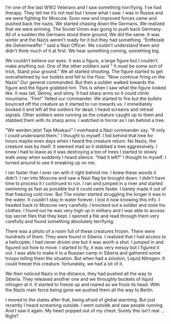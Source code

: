

I’m one of the last WW2 Veterans and I saw something horrifying. I’ve had therapy. They tell me it’s not real but I know what I saw. I was in Russia and we were fighting for Moscow. Soon new and improved forces came and pushed back the nazis. We started chasing down the Germans. We realized that we were winning. The Soviet Union was going to push back Germany. All of a sudden the Germans stood there ground, We did the same. It was winter and the Nazis weren’t ready for it but they had something. “Entfessle die Geheimwaffe! “ said a Nazi Officer. We couldn’t understand them and didn’t think much of it at first. We hear something coming, something big.   

        
We couldn’t believe our eyes. It was a figure, a large figure but I couldn’t make anything out. One of the other soldiers said “ It must be some sort of trick, Stand your ground.” We all started shooting. The figure started to get overwhelmed by our bullets and fell to the floor. “Now continue firing on the Nazis” Our general commanded. But then a soldier walked towards the figure and the figure grabbed him. This is when I saw what the figure looked like. It was tall, Skinny, and slimy. It had sharp arms so it could climb mountains. “Fire!” Yelled our commander. We started to fire but the bullets bounced off the creature as it started to run towards us. I immediately booked it and left all the soldiers for dead. I heard screams and retreat signals. Other soldiers were running as the creature caught up to them and stabbed them with its sharp arms. I watched in horror as I ran behind a tree. 
          
“Wir werden jetzt Taje Moskau!” I overheard a Nazi commander say. “If only I could understand them.” I thought to myself. I hid behind that tree for hours maybe even days when I heard the creature return. No Nazis, the creature was by itself. It seemed mad as it stabbed a tree aggressively. I knew I had to leave as it was destroying a ton of trees I started to slowly walk away when suddenly I heard silence. “Had it left?” I thought to myself. I turned around to see it sneaking up on me. 


I ran faster than I ever ran with it right behind me. I knew these woods it didn’t. I ran into Moscow and saw a Nazi flag be brought down. I didn’t have time to process it I continued to run. I ran and jumped in a river and started swimming as fast as possible but it could swim faster. I barely made it out of that freezing cold river. But The mister started struggling the longer it was in the water. It couldn’t stay in water forever. I lost it now knowing this info. I headed back to Moscow very carefully. I knocked out a soldier and stole his clothes. I found out he was very high up in military and I was able to access top secret files that they kept. I opened a file and read through them very carefully and found something absolutely terrifying. 

There was a photo of a room full of these creatures frozen. There were hundreds of them. They were found in Siberia. I realized that I had access to a helicopter, I had never driven one but it was worth a shot. I jumped in and figured out how to move. I started to fly, it was very messy but I figured it out. I was able to make it to a Russian camp in Siberia and gathered some troops telling them the situation. But when had a solution, Liquid Nitrogen. It could freeze this creature. fortunately, we had a lot of it. 


We then noticed Nazis in the distance, they had pushed all the way to Siberia.
They released another one and we throughly buckets of liquid nitrogen at it. It started to freeze up and roared as we froze its head. With the Nazis main force being gone we pushed them all the way to Berlin. 

I moved to the states after that, being afraid of global warming. But just recently I heard screaming outside. I went outside and saw people running. And I saw it again. My heart popped out of my chest. Surely this isn’t real …Right?